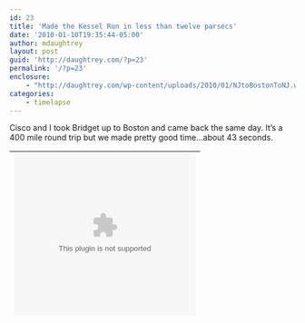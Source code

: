 ```yaml
---
id: 23
title: 'Made the Kessel Run in less than twelve parsecs'
date: '2010-01-10T19:35:44-05:00'
author: mdaughtrey
layout: post
guid: 'http://daughtrey.com/?p=23'
permalink: '/?p=23'
enclosure:
    - "http://daughtrey.com/wp-content/uploads/2010/01/NJtoBostonToNJ.wmv\n1223145\nvideo/asf\n"
categories:
    - timelapse
---
```


Cisco and I took Bridget up to Boston and came back the same day. It’s a 400 mile round trip but we made pretty good time…about 43 seconds.

| <object classid="clsid:6bf52a52-394a-11d3-b153-00c04f79faa6" codebase="http://activex.microsoft.com/activex/controls/mplayer/en/nsmp2inf.cab#Version=5,1,52,701" height="285" id="mediaPlayer" width="320"><param name="fileName" value="http://daughtrey.com/wp-content/uploads/2010/01/NJtoBostonToNJ.wmv"></param><param name="animationatStart" value="true"></param><param name="transparentatStart" value="true"></param><param name="AutoStart" value="false"></param><param name="showControls" value="true"></param><param name="loop" value="false"></param><param name="url" value="http://daughtrey.com/wp-content/uploads/2010/01/NJtoBostonToNJ.wmv"></param><param name="name" value="mediaPlayer"></param><param name="bgcolor" value="darkblue"></param><param name="src" value="http://daughtrey.com/wp-content/uploads/2010/01/NJtoBostonToNJ.wmv"></param><embed animationatstart="true" autostart="false" bgcolor="darkblue" filename="http://daughtrey.com/wp-content/uploads/2010/01/NJtoBostonToNJ.wmv" height="285" id="mediaPlayer" loop="false" name="mediaPlayer" showcontrols="true" src="http://daughtrey.com/wp-content/uploads/2010/01/NJtoBostonToNJ.wmv" transparentatstart="true" type="application/x-mplayer2" url="http://daughtrey.com/wp-content/uploads/2010/01/NJtoBostonToNJ.wmv" width="320"></embed></object> |
|---|